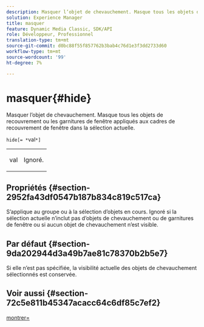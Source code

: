 ```yaml
---
description: Masquer l’objet de chevauchement. Masque tous les objets de recouvrement ou les garnitures de fenêtre appliqués aux cadres de recouvrement de fenêtre dans la sélection actuelle.
solution: Experience Manager
title: masquer
feature: Dynamic Media Classic, SDK/API
role: Développeur, Professionnel
translation-type: tm+mt
source-git-commit: d0bc88f55f857762b3bab4c76d1e3f3dd2733d60
workflow-type: tm+mt
source-wordcount: '99'
ht-degree: 7%

---
```



# masquer{#hide}

Masquer l’objet de chevauchement. Masque tous les objets de recouvrement ou les garnitures de fenêtre appliqués aux cadres de recouvrement de fenêtre dans la sélection actuelle.

`hide[= *`val`*]`

<table id="simpletable_015459EC2F4642A59B04F0B8064070B1"> 
 <tr class="strow"> 
  <td class="stentry"> <p><span class="codeph"> <span class="varname"> val</span></span> </p> </td> 
  <td class="stentry"> <p>Ignoré. </p></td> 
 </tr> 
</table>

## Propriétés {#section-2952fa43df0547b187b834c819c517ca}

S’applique au groupe ou à la sélection d’objets en cours. Ignoré si la sélection actuelle n’inclut pas d’objets de chevauchement ou de garnitures de fenêtre ou si aucun objet de chevauchement n’est visible.

## Par défaut {#section-9da202944d3a49b7ae81c78370b2b5e7}

Si elle n’est pas spécifiée, la visibilité actuelle des objets de chevauchement sélectionnés est conservée.

## Voir aussi {#section-72c5e811b45347acacc64c6df85c7ef2}

[montrer=](../../../../../ir-api/http-protocol/image-rendering-api-ref/c-ir-http-protocol-ref/c-ir-http-protocol-command-reference/r-ir-show.md#reference-f1824e1a501144bc9a6ae28de8e6bcb9)
